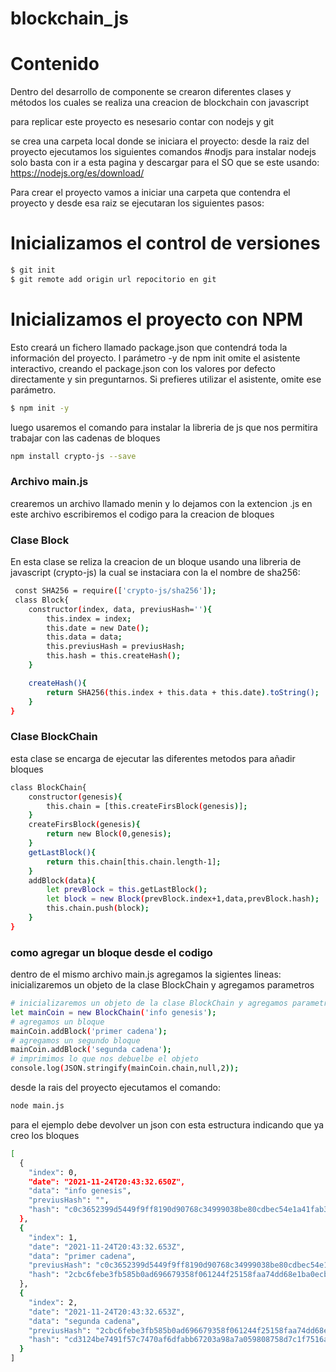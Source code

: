 # blockchain_js

# Contenido
Dentro del desarrollo de componente se crearon diferentes clases y métodos los cuales se realiza una creacion de blockchain con javascript

para replicar este proyecto es nesesario contar con nodejs y git 

se crea una carpeta local donde se iniciara el proyecto:
desde la raiz del proyecto ejecutamos los siguientes comandos
#nodjs
para instalar nodejs solo basta con ir a esta pagina y descargar para el SO que se este usando:
https://nodejs.org/es/download/ 

Para crear el proyecto vamos a iniciar una carpeta que contendra el proyecto y desde esa raiz se ejecutaran los siguientes pasos:

# Inicializamos el control de versiones
```bash
$ git init
$ git remote add origin url repocitorio en git
```
# Inicializamos el proyecto con NPM 
Esto creará un fichero llamado package.json que contendrá toda la información del proyecto.
l parámetro -y de npm init omite el asistente interactivo, creando el package.json con los valores por defecto directamente y sin preguntarnos. Si prefieres utilizar el asistente, omite ese parámetro.
```bash
$ npm init -y
```
luego usaremos el comando para instalar la libreria de js que nos permitira trabajar con las cadenas de bloques 
```bash
npm install crypto-js --save
```
### Archivo main.js

crearemos un archivo llamado menin y lo dejamos con la extencion .js en este archivo escribiremos el codigo para la creacion de bloques

### Clase Block

En esta clase se reliza la creacion de un bloque usando una libreria de javascript (crypto-js) la cual se instaciara con la el nombre de sha256:

```bash
 const SHA256 = require(['crypto-js/sha256']);
 class Block{
	constructor(index, data, previusHash=''){
		this.index = index;
		this.date = new Date();
		this.data = data;
		this.previusHash = previusHash;
		this.hash = this.createHash();
	}

	createHash(){
		return SHA256(this.index + this.data + this.date).toString();
	}
}
```

### Clase BlockChain
esta clase se encarga de ejecutar las diferentes metodos para añadir bloques 
```bash
class BlockChain{
	constructor(genesis){
		this.chain = [this.createFirsBlock(genesis)];
	}
	createFirsBlock(genesis){
		return new Block(0,genesis);
	}
	getLastBlock(){
		return this.chain[this.chain.length-1];
	}
	addBlock(data){
		let prevBlock = this.getLastBlock();
		let block = new Block(prevBlock.index+1,data,prevBlock.hash);
		this.chain.push(block);
	}
}
```

### como agregar un bloque desde el codigo
dentro de el mismo archivo main.js agregamos la sigientes lineas: inicializaremos un objeto de la clase BlockChain y agregamos parametros 
```bash
# inicializaremos un objeto de la clase BlockChain y agregamos parametros 
let mainCoin = new BlockChain('info genesis');
# agregamos un bloque
mainCoin.addBlock('primer cadena');
# agregamos un segundo bloque
mainCoin.addBlock('segunda cadena');
# imprimimos lo que nos debuelbe el objeto
console.log(JSON.stringify(mainCoin.chain,null,2));
```

desde la rais del proyecto ejecutamos el comando:
```bash
node main.js
```
para el ejemplo debe devolver un json con esta estructura indicando que ya creo los bloques 
```bash
[
  {
    "index": 0,
    "date": "2021-11-24T20:43:32.650Z",
    "data": "info genesis",
    "previusHash": "",
    "hash": "c0c3652399d5449f9ff8190d90768c34999038be80cdbec54e1a41fab3f8cd10"
  },
  {
    "index": 1,
    "date": "2021-11-24T20:43:32.653Z",
    "data": "primer cadena",
    "previusHash": "c0c3652399d5449f9ff8190d90768c34999038be80cdbec54e1a41fab3f8cd10",
    "hash": "2cbc6febe3fb585b0ad696679358f061244f25158faa74dd68e1ba0ecb178674"
  },
  {
    "index": 2,
    "date": "2021-11-24T20:43:32.653Z",
    "data": "segunda cadena",
    "previusHash": "2cbc6febe3fb585b0ad696679358f061244f25158faa74dd68e1ba0ecb178674",
    "hash": "cd3124be7491f57c7470af6dfabb67203a98a7a059808758d7c1f7516ab31581"
  }
]
```

